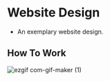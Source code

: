 # Website Design

* An exemplary website design.

## How To Work

![ezgif com-gif-maker (1)](https://user-images.githubusercontent.com/34038741/95319525-ad498c00-08a0-11eb-84e6-3d44e5b13807.gif)

